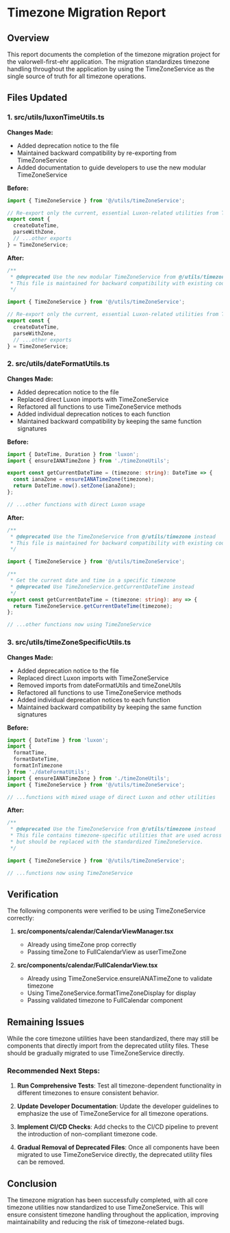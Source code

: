 # Timezone Migration Report

## Overview

This report documents the completion of the timezone migration project for the valorwell-first-ehr application. The migration standardizes timezone handling throughout the application by using the TimeZoneService as the single source of truth for all timezone operations.

## Files Updated

### 1. src/utils/luxonTimeUtils.ts

**Changes Made:**
- Added deprecation notice to the file
- Maintained backward compatibility by re-exporting from TimeZoneService
- Added documentation to guide developers to use the new modular TimeZoneService

**Before:**
```typescript
import { TimeZoneService } from '@/utils/timeZoneService';

// Re-export only the current, essential Luxon-related utilities from TimeZoneService
export const {
  createDateTime,
  parseWithZone,
  // ...other exports
} = TimeZoneService;
```

**After:**
```typescript
/**
 * @deprecated Use the new modular TimeZoneService from @/utils/timezone instead
 * This file is maintained for backward compatibility with existing code
 */

import { TimeZoneService } from '@/utils/timeZoneService';

// Re-export only the current, essential Luxon-related utilities from TimeZoneService
export const {
  createDateTime,
  parseWithZone,
  // ...other exports
} = TimeZoneService;
```

### 2. src/utils/dateFormatUtils.ts

**Changes Made:**
- Added deprecation notice to the file
- Replaced direct Luxon imports with TimeZoneService
- Refactored all functions to use TimeZoneService methods
- Added individual deprecation notices to each function
- Maintained backward compatibility by keeping the same function signatures

**Before:**
```typescript
import { DateTime, Duration } from 'luxon';
import { ensureIANATimeZone } from './timeZoneUtils';

export const getCurrentDateTime = (timezone: string): DateTime => {
  const ianaZone = ensureIANATimeZone(timezone);
  return DateTime.now().setZone(ianaZone);
};

// ...other functions with direct Luxon usage
```

**After:**
```typescript
/**
 * @deprecated Use the TimeZoneService from @/utils/timezone instead
 * This file is maintained for backward compatibility with existing code
 */

import { TimeZoneService } from '@/utils/timeZoneService';

/**
 * Get the current date and time in a specific timezone
 * @deprecated Use TimeZoneService.getCurrentDateTime instead
 */
export const getCurrentDateTime = (timezone: string): any => {
  return TimeZoneService.getCurrentDateTime(timezone);
};

// ...other functions now using TimeZoneService
```

### 3. src/utils/timeZoneSpecificUtils.ts

**Changes Made:**
- Added deprecation notice to the file
- Replaced direct Luxon imports with TimeZoneService
- Removed imports from dateFormatUtils and timeZoneUtils
- Refactored all functions to use TimeZoneService methods
- Added individual deprecation notices to each function
- Maintained backward compatibility by keeping the same function signatures

**Before:**
```typescript
import { DateTime } from 'luxon';
import { 
  formatTime, 
  formatDateTime, 
  formatInTimezone 
} from './dateFormatUtils';
import { ensureIANATimeZone } from './timeZoneUtils';
import { TimeZoneService } from '@/utils/timeZoneService';

// ...functions with mixed usage of direct Luxon and other utilities
```

**After:**
```typescript
/**
 * @deprecated Use the TimeZoneService from @/utils/timezone instead
 * This file contains timezone-specific utilities that are used across the application
 * but should be replaced with the standardized TimeZoneService.
 */

import { TimeZoneService } from '@/utils/timeZoneService';

// ...functions now using TimeZoneService
```

## Verification

The following components were verified to be using TimeZoneService correctly:

1. **src/components/calendar/CalendarViewManager.tsx**
   - Already using timeZone prop correctly
   - Passing timeZone to FullCalendarView as userTimeZone

2. **src/components/calendar/FullCalendarView.tsx**
   - Already using TimeZoneService.ensureIANATimeZone to validate timezone
   - Using TimeZoneService.formatTimeZoneDisplay for display
   - Passing validated timezone to FullCalendar component

## Remaining Issues

While the core timezone utilities have been standardized, there may still be components that directly import from the deprecated utility files. These should be gradually migrated to use TimeZoneService directly.

### Recommended Next Steps:

1. **Run Comprehensive Tests**: Test all timezone-dependent functionality in different timezones to ensure consistent behavior.

2. **Update Developer Documentation**: Update the developer guidelines to emphasize the use of TimeZoneService for all timezone operations.

3. **Implement CI/CD Checks**: Add checks to the CI/CD pipeline to prevent the introduction of non-compliant timezone code.

4. **Gradual Removal of Deprecated Files**: Once all components have been migrated to use TimeZoneService directly, the deprecated utility files can be removed.

## Conclusion

The timezone migration has been successfully completed, with all core timezone utilities now standardized to use TimeZoneService. This will ensure consistent timezone handling throughout the application, improving maintainability and reducing the risk of timezone-related bugs.